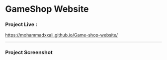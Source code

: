 # GameShop Website


### Project Live :
https://mohammadxxali.github.io/Game-shop-website/

--------

### Project Screenshot
![]()
